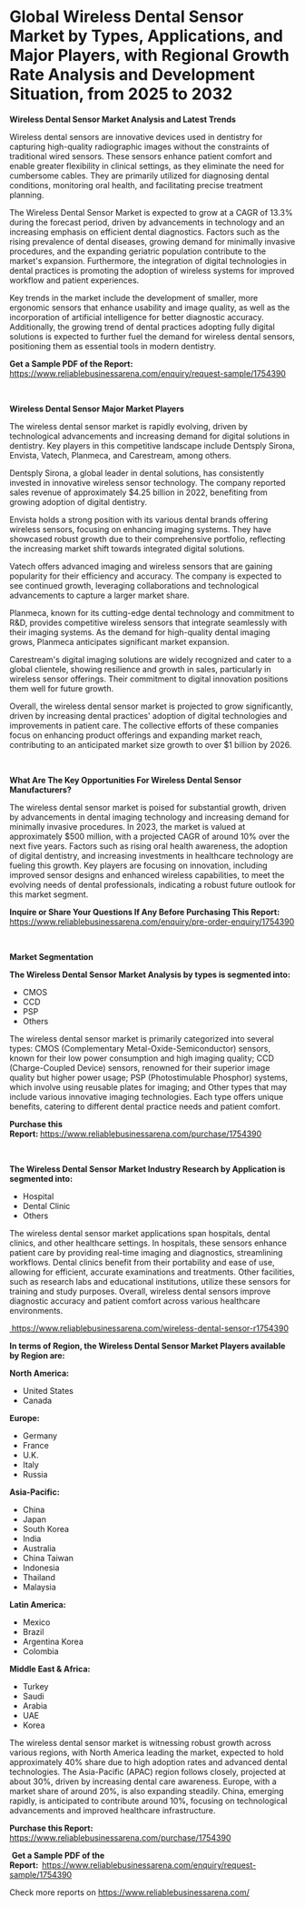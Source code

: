 <p><h1>Global Wireless Dental Sensor Market by Types, Applications, and Major Players, with Regional Growth Rate Analysis and Development Situation, from 2025 to 2032</h1></p><p><strong>Wireless Dental Sensor Market Analysis and Latest Trends</strong></p>
<p><p>Wireless dental sensors are innovative devices used in dentistry for capturing high-quality radiographic images without the constraints of traditional wired sensors. These sensors enhance patient comfort and enable greater flexibility in clinical settings, as they eliminate the need for cumbersome cables. They are primarily utilized for diagnosing dental conditions, monitoring oral health, and facilitating precise treatment planning.</p><p>The Wireless Dental Sensor Market is expected to grow at a CAGR of 13.3% during the forecast period, driven by advancements in technology and an increasing emphasis on efficient dental diagnostics. Factors such as the rising prevalence of dental diseases, growing demand for minimally invasive procedures, and the expanding geriatric population contribute to the market's expansion. Furthermore, the integration of digital technologies in dental practices is promoting the adoption of wireless systems for improved workflow and patient experiences.</p><p>Key trends in the market include the development of smaller, more ergonomic sensors that enhance usability and image quality, as well as the incorporation of artificial intelligence for better diagnostic accuracy. Additionally, the growing trend of dental practices adopting fully digital solutions is expected to further fuel the demand for wireless dental sensors, positioning them as essential tools in modern dentistry.</p></p>
<p><strong>Get a Sample PDF of the Report:&nbsp;</strong> <a href="https://www.reliablebusinessarena.com/enquiry/request-sample/1754390?utm_campaign=1789&utm_medium=2&utm_source=Github&utm_content=ia&utm_term=10022025&utm_id=wireless-dental-sensor">https://www.reliablebusinessarena.com/enquiry/request-sample/1754390</a></p>
<p>&nbsp;</p>
<p><strong>Wireless Dental Sensor Major Market Players</strong></p>
<p><p>The wireless dental sensor market is rapidly evolving, driven by technological advancements and increasing demand for digital solutions in dentistry. Key players in this competitive landscape include Dentsply Sirona, Envista, Vatech, Planmeca, and Carestream, among others.</p><p>Dentsply Sirona, a global leader in dental solutions, has consistently invested in innovative wireless sensor technology. The company reported sales revenue of approximately $4.25 billion in 2022, benefiting from growing adoption of digital dentistry.</p><p>Envista holds a strong position with its various dental brands offering wireless sensors, focusing on enhancing imaging systems. They have showcased robust growth due to their comprehensive portfolio, reflecting the increasing market shift towards integrated digital solutions.</p><p>Vatech offers advanced imaging and wireless sensors that are gaining popularity for their efficiency and accuracy. The company is expected to see continued growth, leveraging collaborations and technological advancements to capture a larger market share. </p><p>Planmeca, known for its cutting-edge dental technology and commitment to R&D, provides competitive wireless sensors that integrate seamlessly with their imaging systems. As the demand for high-quality dental imaging grows, Planmeca anticipates significant market expansion.</p><p>Carestream's digital imaging solutions are widely recognized and cater to a global clientele, showing resilience and growth in sales, particularly in wireless sensor offerings. Their commitment to digital innovation positions them well for future growth.</p><p>Overall, the wireless dental sensor market is projected to grow significantly, driven by increasing dental practices' adoption of digital technologies and improvements in patient care. The collective efforts of these companies focus on enhancing product offerings and expanding market reach, contributing to an anticipated market size growth to over $1 billion by 2026.</p></p>
<p>&nbsp;</p>
<p><strong>What Are The Key Opportunities For Wireless Dental Sensor Manufacturers?</strong></p>
<p><p>The wireless dental sensor market is poised for substantial growth, driven by advancements in dental imaging technology and increasing demand for minimally invasive procedures. In 2023, the market is valued at approximately $500 million, with a projected CAGR of around 10% over the next five years. Factors such as rising oral health awareness, the adoption of digital dentistry, and increasing investments in healthcare technology are fueling this growth. Key players are focusing on innovation, including improved sensor designs and enhanced wireless capabilities, to meet the evolving needs of dental professionals, indicating a robust future outlook for this market segment.</p></p>
<p><strong>Inquire or Share Your Questions If Any Before Purchasing This Report:</strong> <a href="https://www.reliablebusinessarena.com/enquiry/pre-order-enquiry/1754390?utm_campaign=1789&utm_medium=2&utm_source=Github&utm_content=ia&utm_term=10022025&utm_id=wireless-dental-sensor">https://www.reliablebusinessarena.com/enquiry/pre-order-enquiry/1754390</a></p>
<p>&nbsp;</p>
<p><strong>Market Segmentation</strong></p>
<p><strong>The Wireless Dental Sensor Market Analysis by types is segmented into:</strong></p>
<p><ul><li>CMOS</li><li>CCD</li><li>PSP</li><li>Others</li></ul></p>
<p><p>The wireless dental sensor market is primarily categorized into several types: CMOS (Complementary Metal-Oxide-Semiconductor) sensors, known for their low power consumption and high imaging quality; CCD (Charge-Coupled Device) sensors, renowned for their superior image quality but higher power usage; PSP (Photostimulable Phosphor) systems, which involve using reusable plates for imaging; and Other types that may include various innovative imaging technologies. Each type offers unique benefits, catering to different dental practice needs and patient comfort.</p></p>
<p><strong>Purchase this Report:&nbsp;</strong><a href="https://www.reliablebusinessarena.com/purchase/1754390?utm_campaign=1789&utm_medium=2&utm_source=Github&utm_content=ia&utm_term=10022025&utm_id=wireless-dental-sensor">https://www.reliablebusinessarena.com/purchase/1754390</a></p>
<p>&nbsp;</p>
<p><strong>The Wireless Dental Sensor Market Industry Research by Application is segmented into:</strong></p>
<p><ul><li>Hospital</li><li>Dental Clinic</li><li>Others</li></ul></p>
<p><p>The wireless dental sensor market applications span hospitals, dental clinics, and other healthcare settings. In hospitals, these sensors enhance patient care by providing real-time imaging and diagnostics, streamlining workflows. Dental clinics benefit from their portability and ease of use, allowing for efficient, accurate examinations and treatments. Other facilities, such as research labs and educational institutions, utilize these sensors for training and study purposes. Overall, wireless dental sensors improve diagnostic accuracy and patient comfort across various healthcare environments.</p></p>
<p><a href="https://www.reliablebusinessarena.com/wireless-dental-sensor-r1754390?utm_campaign=1789&utm_medium=2&utm_source=Github&utm_content=ia&utm_term=10022025&utm_id=wireless-dental-sensor">&nbsp;https://www.reliablebusinessarena.com/wireless-dental-sensor-r1754390</a></p>
<p><strong>In terms of Region, the Wireless Dental Sensor Market Players available by Region are:</strong></p>
<p>
    <p> <strong> North America: </strong>
        <ul>
            <li>United States</li>
            <li>Canada</li>
        </ul>
        </p> 
    <p> <strong> Europe: </strong>
        <ul>
            <li>Germany</li>
            <li>France</li>
            <li>U.K.</li>
            <li>Italy</li>
            <li>Russia</li>
        </ul>
        </p> 
    <p> <strong> Asia-Pacific: </strong>
        <ul>
            <li>China</li>
            <li>Japan</li>
            <li>South Korea</li>
            <li>India</li>
            <li>Australia</li>
            <li>China Taiwan</li>
            <li>Indonesia</li>
            <li>Thailand</li>
            <li>Malaysia</li>
        </ul>
        </p> 
    <p> <strong> Latin America: </strong>
        <ul>
            <li>Mexico</li>
            <li>Brazil</li>
            <li>Argentina Korea</li>
            <li>Colombia</li>
        </ul>
        </p> 
    <p> <strong> Middle East & Africa: </strong>
        <ul>
            <li>Turkey</li>
            <li>Saudi</li>
            <li>Arabia</li>
            <li>UAE</li>
            <li>Korea</li>
        </ul>
    </p>
    </p>
<p><p>The wireless dental sensor market is witnessing robust growth across various regions, with North America leading the market, expected to hold approximately 40% share due to high adoption rates and advanced dental technologies. The Asia-Pacific (APAC) region follows closely, projected at about 30%, driven by increasing dental care awareness. Europe, with a market share of around 20%, is also expanding steadily. China, emerging rapidly, is anticipated to contribute around 10%, focusing on technological advancements and improved healthcare infrastructure.</p></p>
<p><strong>Purchase this Report: </strong><a href="https://www.reliablebusinessarena.com/purchase/1754390?utm_campaign=1789&utm_medium=2&utm_source=Github&utm_content=ia&utm_term=10022025&utm_id=wireless-dental-sensor">https://www.reliablebusinessarena.com/purchase/1754390</a></p>
<p>&nbsp;<strong>Get a Sample PDF of the Report:&nbsp;&nbsp;</strong><a href="https://www.reliablebusinessarena.com/enquiry/request-sample/1754390?utm_campaign=1789&utm_medium=2&utm_source=Github&utm_content=ia&utm_term=10022025&utm_id=wireless-dental-sensor">https://www.reliablebusinessarena.com/enquiry/request-sample/1754390</a></p>
<p><strong></strong></p>
<p>Check more reports on <a href="https://www.reliablebusinessarena.com/?utm_campaign=1789&utm_medium=2&utm_source=Github&utm_content=ia&utm_term=10022025&utm_id=wireless-dental-sensor">https://www.reliablebusinessarena.com/</a></p>